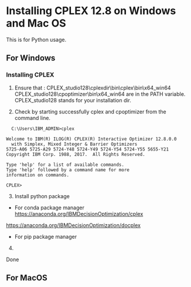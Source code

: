 
# Installing CPLEX 12.8 on Windows and Mac OS

This is for Python usage.

## For Windows

### Installing CPLEX
1. Ensure that : 
  CPLEX_studio128\cplexdir\bin\cplex\bin\x64_win64
  CPLEX_studio128\cpoptimizer\bin\x64_win64
  are in the PATH variable. CPLEX_studio128 stands for your installation dir.
  
2. Check by starting successfully cplex and cpoptimizer 
  from the command line. 
  
```
  C:\Users\IBM_ADMIN>cplex

Welcome to IBM(R) ILOG(R) CPLEX(R) Interactive Optimizer 12.8.0.0
  with Simplex, Mixed Integer & Barrier Optimizers
5725-A06 5725-A29 5724-Y48 5724-Y49 5724-Y54 5724-Y55 5655-Y21
Copyright IBM Corp. 1988, 2017.  All Rights Reserved.

Type 'help' for a list of available commands.
Type 'help' followed by a command name for more
information on commands.

CPLEX>   

```

3. Install python package

- For conda package manager
https://anaconda.org/IBMDecisionOptimization/cplex

https://anaconda.org/IBMDecisionOptimization/docplex

- For pip package manager

4. 

Done



## For MacOS

